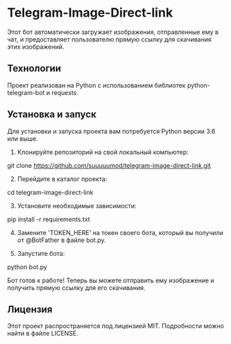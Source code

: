 # Telegram-Image-Direct-link
Этот бот автоматически загружает изображения, отправленные ему в чат, и предоставляет пользователю прямую ссылку для скачивания этих изображений. 


## Технологии

Проект реализован на Python с использованием библиотек python-telegram-bot и requests.

## Установка и запуск

Для установки и запуска проекта вам потребуется Python версии 3.6 или выше.

1. Клонируйте репозиторий на свой локальный компьютер:

git clone https://github.com/suuuuumod/telegram-image-direct-link.git


2. Перейдите в каталог проекта:

cd telegram-image-direct-link


3. Установите необходимые зависимости:

pip install -r requirements.txt


4. Замените 'TOKEN_HERE' на токен своего бота, который вы получили от @BotFather в файле bot.py.

5. Запустите бота:

python bot.py


Бот готов к работе! Теперь вы можете отправить ему изображение и получить прямую ссылку для его скачивания.

## Лицензия

Этот проект распространяется под лицензией MIT. Подробности можно найти в файле LICENSE.

